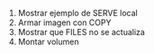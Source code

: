 1. Mostrar ejemplo de SERVE local
2. Armar imagen con COPY
3. Mostrar que FILES no se actualiza
4. Montar volumen